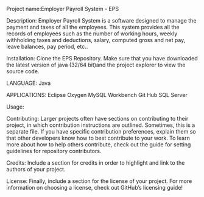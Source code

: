 Project name:Employer Payroll System - EPS

Description: Employer Payroll System is a software designed to manage the payment and taxes of all the employees. This system provides all the records of employees such as the number of working hours, weekly withholding taxes and deductions, salary, computed gross and net pay, leave balances, pay period, etc..

Installation: Clone the EPS Repository. Make sure that you have downloaded the latest version of java (32/64 bit)and the project explorer to view the source code.

LANGUAGE: Java          

APPLICATIONS: Eclipse Oxygen
              MySQL Workbench
              Git Hub
              SQL Server

Usage: 

Contributing: Larger projects often have sections on contributing to their project, in which contribution instructions are outlined. Sometimes, this is a separate file. If you have specific contribution preferences, explain them so that other developers know how to best contribute to your work. To learn more about how to help others contribute, check out the guide for setting guidelines for repository contributors.

Credits: Include a section for credits in order to highlight and link to the authors of your project.

License: Finally, include a section for the license of your project. For more information on choosing a license, check out GitHub’s licensing guide!
